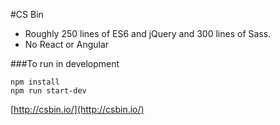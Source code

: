#CS Bin

- Roughly 250 lines of ES6 and jQuery and 300 lines of Sass.
- No React or Angular

###To run in development

```
npm install
npm run start-dev
```

[http://csbin.io/](http://csbin.io/)
